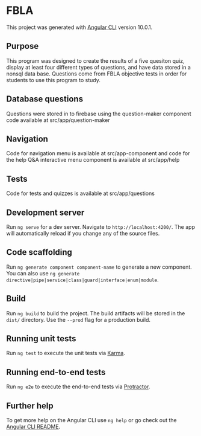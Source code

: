 # FBLA

This project was generated with [Angular CLI](https://github.com/angular/angular-cli) version 10.0.1.

## Purpose 

This program was designed to create the results of a five quesiton quiz, display at least four different types of questions, and have data stored in a nonsql data base. Questions come from FBLA objective tests in order for students to use this program to study. 

## Database questions

Questions were stored in to firebase using the question-maker component code available at src/app/question-maker

## Navigation 

Code for navigation menu is available at src/app-component and code for the help Q&A interactive menu component is available at src/app/help

## Tests 

Code for tests and quizzes is available at src/app/questions

## Development server

Run `ng serve` for a dev server. Navigate to `http://localhost:4200/`. The app will automatically reload if you change any of the source files.

## Code scaffolding

Run `ng generate component component-name` to generate a new component. You can also use `ng generate directive|pipe|service|class|guard|interface|enum|module`.

## Build

Run `ng build` to build the project. The build artifacts will be stored in the `dist/` directory. Use the `--prod` flag for a production build.

## Running unit tests

Run `ng test` to execute the unit tests via [Karma](https://karma-runner.github.io).

## Running end-to-end tests

Run `ng e2e` to execute the end-to-end tests via [Protractor](http://www.protractortest.org/).

## Further help

To get more help on the Angular CLI use `ng help` or go check out the [Angular CLI README](https://github.com/angular/angular-cli/blob/master/README.md).
